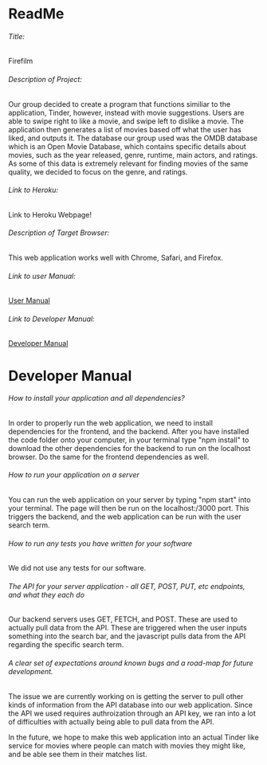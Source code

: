 # ReadMe


###### Title:
Firefilm 

###### Description of Project:
Our group decided to create a program that functions similiar to the application, Tinder, however, instead with movie suggestions. Users are able to swipe right to like a movie, and swipe left to dislike a movie. The application then generates a list of movies based off what the user has liked, and outputs it. The database our group used was the OMDB database which is an Open Movie Database, which contains specific details about movies, such as the year released, genre, runtime, main actors, and ratings. As some of this data is extremely relevant for finding movies of the same quality, we decided to focus on the genre, and ratings. 

###### Link to Heroku:
Link to Heroku Webpage!

###### Description of Target Browser:
This web application works well with Chrome, Safari, and Firefox. 

###### Link to user Manual:
[User Manual](https://github.com/aarthig5/377project/blob/master/docs/User.md)

###### Link to Developer Manual:
[Developer Manual](https://github.com/aarthig5/377project#developer-manual)

# Developer Manual

###### How to install your application and all dependencies?
In order to properly run the web application, we need to install dependencies for the frontend, and the backend. After you have installed the code folder onto your computer, in your terminal type "npm install" to download the other dependencies for the backend to run on the localhost browser. Do the same for the frontend dependencies as well.  

###### How to run your application on a server
You can run the web application on your server by typing "npm start" into your terminal. The page will then be run on the localhost:/3000 port. This triggers the backend, and the web application can be run with the user search term. 

###### How to run any tests you have written for your software
We did not use any tests for our software. 

###### The API for your server application - all GET, POST, PUT, etc endpoints, and what they each do
Our backend servers uses GET, FETCH, and POST. These are used to actually pull data from the API. These are triggered when the user inputs something into the search bar, and the javascript pulls data from the API regarding the specific search term. 

###### A clear set of expectations around known bugs and a road-map for future development.
The issue we are currently working on is getting the server to pull other kinds of information from the API database into our web application. Since the API we used requires authroization through an API key, we ran into a lot of difficulties with actually being able to pull data from the API. 

In the future, we hope to make this web application into an actual Tinder like service for movies where people can match with movies they might like, and be able see them in their matches list. 
